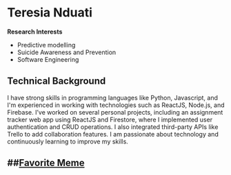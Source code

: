# Teresia Nduati

**Research Interests**
- Predictive modelling
- Suicide Awareness and Prevention
- Software Engineering

## Technical Background

I have strong skills in programming languages like Python, Javascript, and I'm experienced in working with technologies such as ReactJS, Node.js, and Firebase.
I’ve worked on several personal projects, including an assignment tracker web app using ReactJS and Firestore, where I implemented user authentication and CRUD operations. I also integrated third-party APIs like Trello to add collaboration features. I am passionate about technology and continuously learning to improve my skills.

## ##[Favorite Meme](https://www.pinterest.com/pin/programmers-problem-it-doesnt-work-why-ifunny--350788258491358894/)
